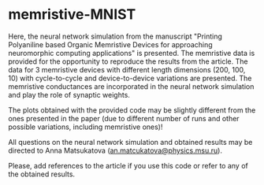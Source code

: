 # memristive-MNIST

Here, the neural network simulation from the manuscript "Printing Polyaniline based Organic Memristive Devices for approaching neuromorphic computing applications" is presented. The memristive data is provided for the opportunity to reproduce the results from the article. The data for 3 memristive devices with different length dimensions (200, 100, 10) with cycle-to-cycle and device-to-device variations are presented. The memristive conductances are incorporated in the neural network simulation and play the role of synaptic weights.

The plots obtained with the provided code may be slightly different from the ones presented in the paper (due to different number of runs and other possible variations, including memristive ones)!

All questions on the neural network simulation and obtained results may be directed to Anna Matsukatova (an.matcukatova@physics.msu.ru). 

Please, add references to the article if you use this code or refer to any of the obtained results.

